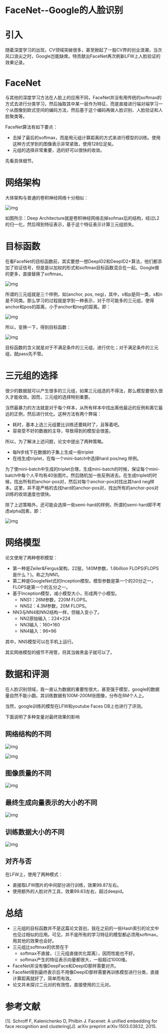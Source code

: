 # FaceNet--Google的人脸识别

# 引入

随着深度学习的出现，CV领域突破很多，甚至掀起了一股CV界的创业浪潮，当次风口浪尖之时，Google岂能缺席。特贡献出FaceNet再次刷新LFW上人脸验证的效果记录。

# FaceNet

与其他的深度学习方法在人脸上的应用不同，FaceNet并没有用传统的softmax的方式去进行分类学习，然后抽取其中某一层作为特征，而是直接进行端对端学习一个从图像到欧式空间的编码方法，然后基于这个编码再做人脸识别、人脸验证和人脸聚类等。

FaceNet算法有如下要点：

- 去掉了最后的softmax，而是用元组计算距离的方式来进行模型的训练。使用这种方式学到的图像表示非常紧致，使用128位足矣。
- 元组的选择非常重要，选的好可以很快的收敛。

先看具体细节。

# 网络架构

大体架构与普通的卷积神经网络十分相似：

![img](./imgs/n8-1.png)

如图所示：Deep Architecture就是卷积神经网络去掉sofmax后的结构，经过L2的归一化，然后得到特征表示，基于这个特征表示计算三元组损失。

# 目标函数

在看FaceNet的目标函数前，其实要想一想DeepID2和DeepID2+算法，他们都添加了验证信号，但是是以加权的形式和softmax目标函数混合在一起。Google做的更多，直接替换了softmax。

![img](./imgs/n8-2.png)

所谓的三元组就是三个样例，如(anchor, pos, neg)，其中，x和p是同一类，x和n是不同类。那么学习的过程就是学到一种表示，对于尽可能多的三元组，使得anchor和pos的距离，小于anchor和neg的距离。即：

![img](./imgs/n8-3.png)

所以，变换一下，得到目标函数：

![img](./imgs/n8-4.png)

目标函数的含义就是对于不满足条件的三元组，进行优化；对于满足条件的三元组，就pass先不管。

# 三元组的选择

很少的数据就可以产生很多的三元组，如果三元组选的不得法，那么模型要很久很久才能收敛。因而，三元组的选择特别重要。

当然最暴力的方法就是对于每个样本，从所有样本中找出离他最近的反例和离它最远的正例，然后进行优化。这种方法有两个弊端：

- 耗时，基本上选三元组要比训练还要耗时了，且等着吧。
- 容易受不好的数据的主导，导致得到的模型会很差。

所以，为了解决上述问题，论文中提出了两种策略。

- 每N步线下在数据的子集上生成一些triplet
- 在线生成triplet，在每一个mini-batch中选择hard pos/neg 样例。

为了使mini-batch中生成的triplet合理，生成mini-batch的时候，保证每个mini-batch中每个人平均有40张图片。然后随机加一些反例进去。在生成triplet的时候，找出所有的anchor-pos对，然后对每个anchor-pos对找出其hard neg样本。这里，并不是严格的去找hard的anchor-pos对，找出所有的anchor-pos对训练的收敛速度也很快。

除了上述策略外，还可能会选择一些semi-hard的样例，所谓的semi-hard即不考虑alpha因素，即：

![img](./imgs/n8-5.png)

# 网络模型

论文使用了两种卷积模型：

- 第一种是Zeiler&Fergus架构，22层，140M参数，1.6billion FLOPS(FLOPS是什么？)。称之为NN1。
- 第二种是GoogleNet式的Inception模型。模型参数是第一个的20分之一，FLOPS是第一个的五分之一。
- 基于Inception模型，减小模型大小，形成两个小模型。
	- NNS1：26M参数，220M FLOPS。
	- NNS2：4.3M参数，20M FLOPS。
- NN3与NN4和NN2结构一样，但输入变小了。
	- NN2原始输入：224×224
	- NN3输入：160×160
	- NN4输入：96×96

其中，NNS模型可以在手机上运行。

其实网络模型的细节不用管，将其当做黑盒子就可以了。

# 数据和评测

在人脸识别领域，我一直认为数据的重要性很大，甚至强于模型，google的数据量自然不能小觑。其训练数据有100M-200M张图像，分布在8M个人上。

当然，google训练的模型在LFW和youtube Faces DB上也进行了评测。

下面说明了多种变量对最终效果的影响

## 网络结构的不同

![img](./imgs/n8-6.png)

![img](./imgs/n8-7.png)

## 图像质量的不同

![img](./imgs/n8-8.png)

## 最终生成向量表示的大小的不同

![img](./imgs/n8-9.png)

## 训练数据大小的不同

![img](./imgs/n8-10.png)

## 对齐与否

在LFW上，使用了两种模式：

- 直接取LFW图片的中间部分进行训练，效果98.87左右。
- 使用额外的人脸对齐工具，效果99.63左右，超过deepid。

# 总结

- 三元组的目标函数并不是这篇论文首创，我在之前的一些Hash索引的论文中也见过相似的应用。可见，并不是所有的学习特征的模型都必须用softmax。用其他的效果也会好。
- 三元组比softmax的优势在于
	- softmax不直接，（三元组直接优化距离），因而性能也不好。
	- softmax产生的特征表示向量都很大，一般超过1000维。
- FaceNet并没有像DeepFace和DeepID那样需要对齐。
- FaceNet得到最终表示后不用像DeepID那样需要再训练模型进行分类，直接计算距离就好了，简单而有效。
- 论文并未探讨二元对的有效性，直接使用的三元对。

	
# 参考文献

[1]. Schroff F, Kalenichenko D, Philbin J. Facenet: A unified embedding for face recognition and clustering[J]. arXiv preprint arXiv:1503.03832, 2015.

